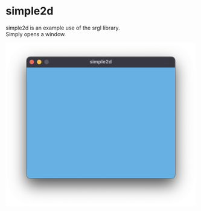 # simple2d

simple2d is an example use of the srgl library. \
Simply opens a window. 

![screenshot](../../img/simple2d.png)